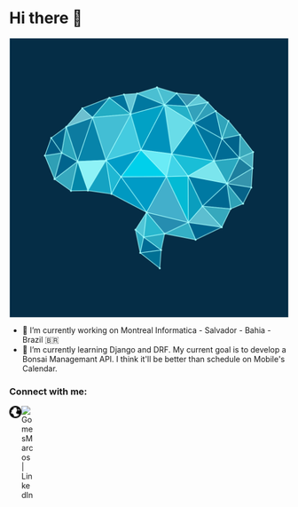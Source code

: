 
# Hi there 👋
[<img align="center" target="_blank" alt="GomesMarcos | CodePen Brain" src="https://raw.githubusercontent.com/GomesMarcos/GomesMarcos/ddf35ddfb29fd00e0f906b1ec81fcb50a20b9100/brain.svg"> ][brain]

- 🔭 I’m currently working on Montreal Informatica - Salvador - Bahia - Brazil 🇧🇷
- 🌱 I’m currently learning Django and DRF. My current goal is to develop a Bonsai Managemant API. I think it'll be better than schedule on Mobile's Calendar.


### Connect with me: 

[<img align="left" target="_blank" alt="GomesMarcos | CodePen" width="22px" src="https://raw.githubusercontent.com/iconic/open-iconic/master/svg/globe.svg" />][codepen]
[<img align="left" target="_blank" alt="GomesMarcos | LinkedIn" width="22px" src="https://cdn.jsdelivr.net/npm/simple-icons@v3/icons/linkedin.svg" />][linkedin]

[codepen]: https://codepen.io/gomesmarcos
[brain]: https://codepen.io/gomesmarcos/pen/XxzPRL
[linkedin]: https://www.linkedin.com/in/marcos-gomes-73a520122/


